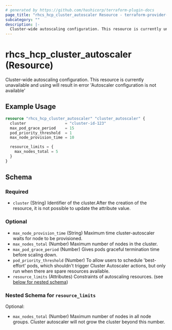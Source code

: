 ```yaml
---
# generated by https://github.com/hashicorp/terraform-plugin-docs
page_title: "rhcs_hcp_cluster_autoscaler Resource - terraform-provider-rhcs"
subcategory: ""
description: |-
  Cluster-wide autoscaling configuration. This resource is currently unavailable and using will result in error 'Autoscaler configuration is not available'
---
```


# rhcs_hcp_cluster_autoscaler (Resource)

Cluster-wide autoscaling configuration. This resource is currently unavailable and using will result in error 'Autoscaler configuration is not available'

## Example Usage

```terraform
resource "rhcs_hcp_cluster_autoscaler" "cluster_autoscaler" {
  cluster                 = "cluster-id-123"
  max_pod_grace_period    = 15
  pod_priority_threshold  = 1
  max_node_provision_time = 10

  resource_limits = {
    max_nodes_total = 5
  }
}
```

<!-- schema generated by tfplugindocs -->
## Schema

### Required

- `cluster` (String) Identifier of the cluster.After the creation of the resource, it is not possible to update the attribute value.

### Optional

- `max_node_provision_time` (String) Maximum time cluster-autoscaler waits for node to be provisioned.
- `max_nodes_total` (Number) Maximum number of nodes in the cluster.
- `max_pod_grace_period` (Number) Gives pods graceful termination time before scaling down.
- `pod_priority_threshold` (Number) To allow users to schedule 'best-effort' pods, which shouldn't trigger Cluster Autoscaler actions, but only run when there are spare resources available.
- `resource_limits` (Attributes) Constraints of autoscaling resources. (see [below for nested schema](#nestedatt--resource_limits))

<a id="nestedatt--resource_limits"></a>
### Nested Schema for `resource_limits`

Optional:

- `max_nodes_total` (Number) Maximum number of nodes in all node groups. Cluster autoscaler will not grow the cluster beyond this number.
